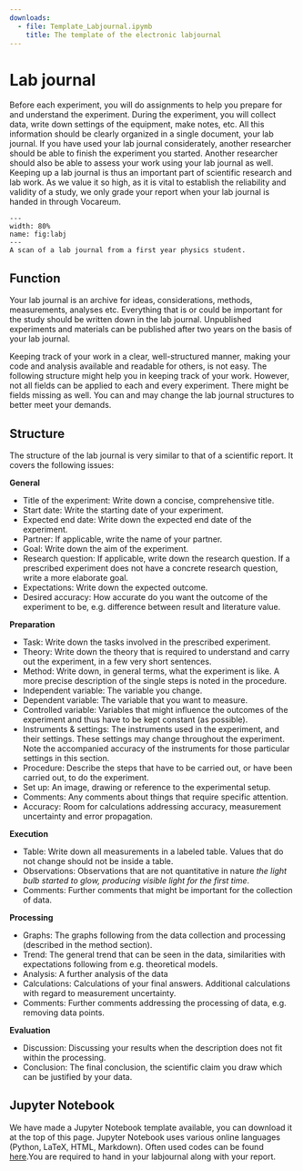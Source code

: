 ```yaml
---
downloads:
  - file: Template_Labjournal.ipymb
    title: The template of the electronic labjournal
---
```


# Lab journal
Before each experiment, you will do assignments to help you prepare for and understand the experiment. During the experiment, you will collect data, write down settings of the equipment, make notes, etc. All this information should be clearly organized in a single document, your lab journal. If you have used your lab journal considerately, another researcher should be able to finish the experiment you started. Another researcher should also be able to assess your work using your lab journal as well. Keeping up a lab journal is thus an important part of scientific research and lab work. As we value it so high, as it is vital to establish the reliability and validity of a study, we only grade your report when your lab journal is handed in through Vocareum.

```{figure} /figures/labjournalscan.PNG
---
width: 80%
name: fig:labj
---
A scan of a lab journal from a first year physics student.
```

## Function
Your lab journal is an archive for ideas, considerations, methods, measurements, analyses etc. Everything that is or could be important for the study should be written down in the lab journal. Unpublished experiments and materials can be published after two years on the basis of your lab journal. 

Keeping track of your work in a clear, well-structured manner, making your code and analysis available and readable for others, is not easy. The following structure might help you in keeping track of your work. However, not all fields can be applied to each and every experiment. There might be fields missing as well. You can and may change the lab journal structures to better meet your demands.

## Structure
The structure of the lab journal is very similar to that of a scientific report. It covers the following issues:

**General**

* Title of the experiment: Write down a concise, comprehensive title.
* Start date: Write the starting date of your experiment. 
* Expected end date: Write down the expected end date of the experiment.
* Partner: If applicable, write the name of your partner. 
* Goal: Write down the aim of the experiment. 
* Research question: If applicable, write down the research question. If a prescribed experiment does not have a concrete research question, write a more elaborate goal. 
* Expectations: Write down the expected outcome.
* Desired accuracy: How accurate do you want the outcome of the experiment to be, e.g. difference between result and literature value. 

**Preparation**

* Task: Write down the tasks involved in the prescribed experiment. 
* Theory: Write down the theory that is required to understand and carry out the experiment, in a few very short sentences.
* Method: Write down, in general terms, what the experiment is like. A more precise description of the single steps is noted in the procedure.
* Independent variable: The variable you change.
* Dependent variable: The variable that you want to measure.
* Controlled variable: Variables that might influence the outcomes of the experiment and thus have to be kept constant (as possible).
* Instruments & settings: The instruments used in the experiment, and their settings. These settings may change throughout the experiment. Note the accompanied accuracy of the instruments for those particular settings in this section.
* Procedure: Describe the steps that have to be carried out, or have been carried out, to do the experiment. 
* Set up: An image, drawing or reference to the experimental setup.
* Comments: Any comments about things that require specific attention.
* Accuracy: Room for calculations addressing accuracy, measurement uncertainty and error propagation.

**Execution**

* Table: Write down all measurements in a labeled table. Values that do not change should not be inside a table.
* Observations: Observations that are not quantitative in nature *the light bulb started to glow, producing visible light for the first time*.
* Comments: Further comments that might be important for the collection of data.

**Processing**

* Graphs: The graphs following from the data collection and processing (described in the method section).
* Trend: The general trend that can be seen in the data, similarities with expectations following from e.g. theoretical models. 
* Analysis: A further analysis of the data
* Calculations: Calculations of your final answers. Additional calculations with regard to measurement uncertainty. 
* Comments: Further comments addressing the processing of data, e.g. removing data points. 

**Evaluation**

* Discussion: Discussing your results when the description does not fit within the processing.
* Conclusion: The final conclusion, the scientific claim you draw which can be justified by your data.

## Jupyter Notebook
We have made a Jupyter Notebook template available, you can download it at the top of this page. Jupyter Notebook uses various online languages (Python, LaTeX, HTML, Markdown). Often used codes can be found [here](https://jupyter-notebook.readthedocs.io/en/stable/examples/Notebook/Working%20With%20Markdown%20Cells.html).You are required to hand in your labjournal along with your report.